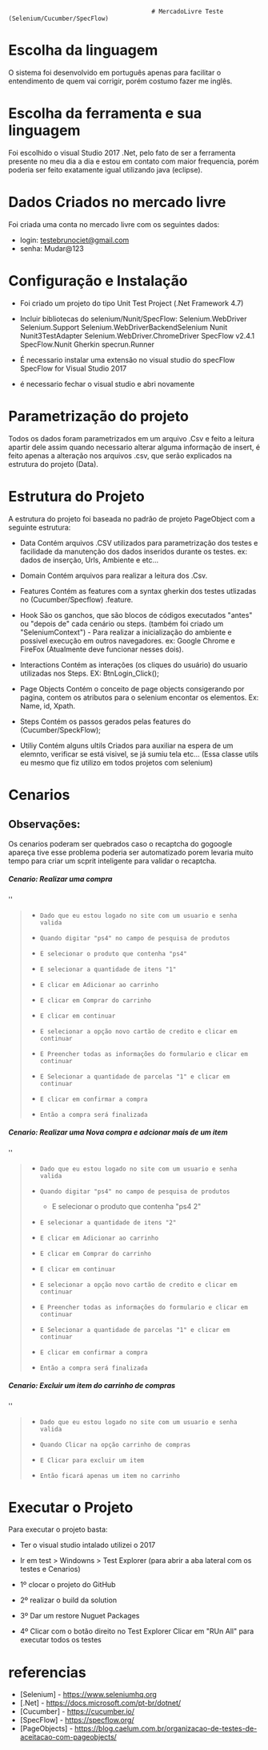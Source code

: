                                             # MercadoLivre Teste (Selenium/Cucumber/SpecFlow)
# Escolha da linguagem

O sistema foi desenvolvido em português apenas para facilitar o entendimento de quem vai corrigir, porém costumo fazer me inglês.

# Escolha da ferramenta e sua linguagem

Foi escolhido o visual Studio 2017 .Net, pelo fato de ser a ferramenta presente no meu dia a dia e estou em contato com maior frequencia, porém poderia ser feito exatamente igual utilizando java (eclipse).

# Dados Criados no mercado livre

Foi criada uma conta no mercado livre com os seguintes dados:
- login: testebrunociet@gmail.com
- senha: Mudar@123



# Configuração e Instalação
- Foi criado um projeto do tipo Unit Test Project (.Net Framework 4.7)
- Incluir bibliotecas do selenium/Nunit/SpecFlow:
Selenium.WebDriver
Selenium.Support
Selenium.WebDriverBackendSelenium
Nunit
Nunit3TestAdapter
Selenium.WebDriver.ChromeDriver
SpecFlow v2.4.1
SpecFlow.Nunit
Gherkin
specrun.Runner

- É necessario instalar uma extensão no visual studio do specFlow
SpecFlow for Visual Studio 2017
- é necessario fechar o visual studio e abri novamente

# Parametrização do projeto 
Todos os dados foram parametrizados em um arquivo .Csv e feito a leitura apartir dele assim quando necessario alterar alguma informação de insert,
é feito apenas a alteração nos arquivos .csv, que serão explicados na estrutura do projeto (Data).

# Estrutura do Projeto

A estrutura do projeto foi baseada no padrão de projeto PageObject com a seguinte estrutura:

- Data 
Contém arquivos .CSV utilizados para parametrização dos testes e facilidade da manutenção dos dados inseridos durante os testes.
ex: dados de inserção, Urls, Ambiente e etc...

- Domain
Contém arquivos para realizar a leitura dos .Csv.

- Features
Contém as features com a syntax gherkin dos testes utlizadas no (Cucumber/Specflow) .feature.


- Hook
São os ganchos, que são blocos de códigos executados "antes" ou "depois de" cada cenário ou steps.
(também foi criado um "SeleniumContext") - Para realizar a inicialização do ambiente e possivel execução em outros navegadores.
ex: Google Chrome e FireFox (Atualmente deve funcionar nesses dois).

- Interactions
Contém as interações (os cliques do usuário) do usuario utilizadas nos Steps.
EX: BtnLogin_Click();

- Page Objects
Contém o conceito de page objects consigerando por pagina, contem os atributos para o selenium encontar os elementos.
Ex: Name, id, Xpath.

- Steps
Contém os passos gerados pelas features do (Cucumber/SpeckFlow);

- Utiliy
Contém alguns ultils Criados para auxiliar na espera de um elemnto, verificar se está visivel, se já sumiu tela etc...
(Essa classe utils eu mesmo que fiz utilizo em todos projetos com selenium)



# Cenarios 

## Observações:
Os cenarios poderam ser quebrados caso o recaptcha do gogoogle apareça tive esse problema poderia ser automatizado porem levaria muito tempo para criar um scprit inteligente para validar o recaptcha.

##### Cenario: Realizar uma compra

  ''
> -		Dado que eu estou logado no site com um usuario e senha valida
> -		Quando digitar "ps4" no campo de pesquisa de produtos
> -		E selecionar o produto que contenha "ps4"
> -		E selecionar a quantidade de itens "1" 
> -		E clicar em Adicionar ao carrinho
> -		E clicar em Comprar do carrinho
> -		E clicar em continuar
> -		E selecionar a opção novo cartão de credito e clicar em continuar
> -		E Preencher todas as informações do formulario e clicar em continuar
> -		E Selecionar a quantidade de parcelas "1" e clicar em continuar
> -		E clicar em confirmar a compra
> -		Então a compra será finalizada

##### Cenario: Realizar uma Nova compra e adcionar mais de um item

  ''
> -		Dado que eu estou logado no site com um usuario e senha valida
> -		Quando digitar "ps4" no campo de pesquisa de produtos
>	- E selecionar o produto que contenha "ps4 2"
> -		E selecionar a quantidade de itens "2" 
> -		E clicar em Adicionar ao carrinho
> -		E clicar em Comprar do carrinho
> -		E clicar em continuar
> -		E selecionar a opção novo cartão de credito e clicar em continuar
> -		E Preencher todas as informações do formulario e clicar em continuar
> -		E Selecionar a quantidade de parcelas "1" e clicar em continuar
> -		E clicar em confirmar a compra
> -		Então a compra será finalizada

##### Cenario: Excluir um item do carrinho de compras

  ''
> -		Dado que eu estou logado no site com um usuario e senha valida
> -		Quando Clicar na opção carrinho de compras
> -		E Clicar para excluir um item
> -		Então ficará apenas um item no carrinho

# Executar o Projeto

Para executar o projeto basta:
- Ter o visual studio intalado utilizei o 2017
- Ir em test  >  Windowns > Test Explorer (para abrir a aba lateral com os testes e Cenarios)

- 1º clocar o projeto do GitHub 
- 2º realizar o build da solution
- 3º Dar um restore Nuguet Packages
- 4º Clicar com o botão direito no Test Explorer Clicar em "RUn All" para executar todos os testes

# referencias

* [Selenium] - https://www.seleniumhq.org
* [.Net] - https://docs.microsoft.com/pt-br/dotnet/
* [Cucumber] - https://cucumber.io/
* [SpecFlow] - https://specflow.org/
* [PageObjects] - https://blog.caelum.com.br/organizacao-de-testes-de-aceitacao-com-pageobjects/

